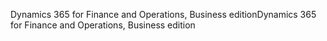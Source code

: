 <span data-ttu-id="3998b-101">Dynamics 365 for Finance and Operations, Business edition</span><span class="sxs-lookup"><span data-stu-id="3998b-101">Dynamics 365 for Finance and Operations, Business edition</span></span>

